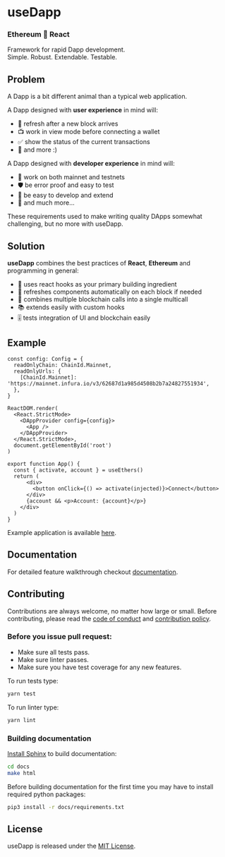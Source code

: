 # useDapp

### Ethereum 🤝 React 
Framework for rapid Dapp development.  
Simple. Robust. Extendable. Testable.

## Problem
A Dapp is a bit different animal than a typical web application.

A Dapp designed with **user experience** in mind will:
- 🔄 refresh after a new block arrives
- 📺 work in view mode before connecting a wallet
- ✅ show the status of the current transactions 
- 🛅 and more :)

A Dapp designed with **developer experience** in mind will:
- 🧪 work on both mainnet and testnets
- 🛡️ be error proof and easy to test 
- 🍼 be easy to develop and extend
- 🧰 and much more...

These requirements used to make writing quality DApps somewhat challenging, but no more with useDapp.

## Solution

**useDapp** combines the best practices of **React**, **Ethereum** and programming in general:
- 🧱 uses react hooks as your primary building ingredient
- 🚅 refreshes components automatically on each block if needed
- 🛒 combines multiple blockchain calls into a single multicall
- 📚 extends easily with custom hooks
- 🎚️ tests integration of UI and blockchain easily

## Example

```tsx
const config: Config = {
  readOnlyChain: ChainId.Mainnet,
  readOnlyUrls: {
    [ChainId.Mainnet]: 'https://mainnet.infura.io/v3/62687d1a985d4508b2b7a24827551934',
  },
}

ReactDOM.render(
  <React.StrictMode>
    <DAppProvider config={config}>
      <App />
    </DAppProvider>
  </React.StrictMode>,
  document.getElementById('root')
)

export function App() {
  const { activate, account } = useEthers()
  return (
      <div>
        <button onClick={() => activate(injected)}>Connect</button>
      </div>
      {account && <p>Account: {account}</p>}
    </div>
  )
}
```

Example application is available [here](https://app.netlify.com/sites/usedapp-example/overview).


## Documentation
For detailed feature walkthrough checkout [documentation](https://usedapp.readthedocs.io/en/latest/).

## Contributing

Contributions are always welcome, no matter how large or small. Before contributing, please read the [code of conduct](https://github.com/EthWorks/useDapp/blob/master/CODE_OF_CONDUCT.md) and [contribution policy](https://github.com/EthWorks/useDapp/blob/master/CONTRIBUTION.md).

### Before you issue pull request:

* Make sure all tests pass.
* Make sure linter passes.
* Make sure you have test coverage for any new features.

To run tests type:
```sh
yarn test
```

To run linter type:
```sh
yarn lint
```

### Building documentation

[Install Sphinx](https://www.sphinx-doc.org/en/master/usage/installation.html) to build documentation:

```sh
cd docs
make html
```

Before building documentation for the first time you may have to install required python packages:
```sh
pip3 install -r docs/requirements.txt
```

## License

useDapp is released under the [MIT License](https://opensource.org/licenses/MIT).
